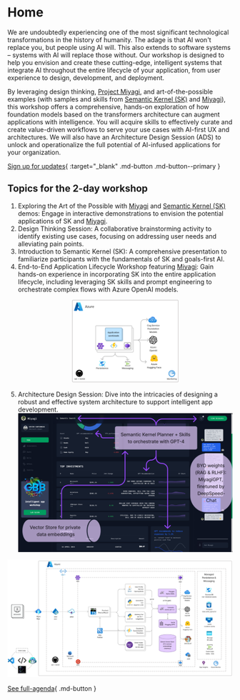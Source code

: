 # Home

We are undoubtedly experiencing one of the most significant technological transformations in the history of humanity. The adage is that AI won't replace you, but people using AI will. This also extends to software systems – systems with AI will replace those without. Our workshop is designed to help you envision and create these cutting-edge, intelligent systems that integrate AI throughout the entire lifecycle of your application, from user experience to design, development, and deployment.




By leveraging design thinking, [Project Miyagi](https://github.com/Azure-Samples/miyagi), and art-of-the-possible examples (with samples and skills from [Semantic Kernel (SK)](https://github.com/microsoft/semantic-kernel) and [Miyagi](https://github.com/Azure-Samples/miyagi)), this workshop offers a comprehensive, hands-on exploration of how foundation models based on the transformers architecture can augment applications with intelligence. You will acquire skills to effectively curate and create value-driven workflows to serve your use cases with AI-first UX and architectures. We will also have an Architecture Design Session (ADS) to unlock and operationalize the full potential of AI-infused applications for your organization.

[Sign up for updates](https://forms.office.com/r/rLds2s8RH1){ :target="_blank" .md-button .md-button--primary }

## Topics for the 2-day workshop

1. Exploring the Art of the Possible with [Miyagi](https://github.com/Azure-Samples/miyagi) and [Semantic Kernel (SK)](https://github.com/microsoft/semantic-kernel) demos: Engage in interactive demonstrations to envision the potential applications of SK and [Miyagi](https://github.com/Azure-Samples/miyagi).
1. Design Thinking Session: A collaborative brainstorming activity to identify existing use cases, focusing on addressing user needs and alleviating pain points.
1. Introduction to Semantic Kernel (SK): A comprehensive presentation to familiarize participants with the fundamentals of SK and goals-first AI.
1. End-to-End Application Lifecycle Workshop featuring [Miyagi](https://github.com/Azure-Samples/miyagi): Gain hands-on experience in incorporating SK into the entire application lifecycle, including leveraging SK skills and prompt engineering to orchestrate complex flows with Azure OpenAI models. <p align="center"><img src="assets/images/basic-arch.png" width=50% /></p>
1. Architecture Design Session: Dive into the intricacies of designing a robust and effective system architecture to support intelligent app development.
![miyagi-ui](assets/images/ui-annotations.png)

![miyagi-arch](assets/images/wip-azure.png)

[See full-agenda](wksp/00-intro/agenda-and-outcomes.md){ .md-button }